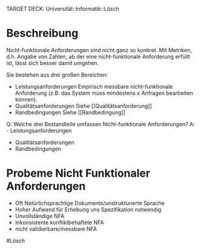 TARGET DECK: Universität::Informatik::Lösch

# Beschreibung
Nicht-funktionale Anforderungen sind nicht ganz so konkret.
Mit Metriken, d.h. Angabe von Zahlen, ab der eine nicht-funktionale Anforderung erfüllt ist, lässt sich besser damit umgehen.

Sie bestehen aus drei großen Bereichen:
 - Leistungsanforderungen
   Empirisch messbare nicht-funktionale Anforderung (z.B. das System muss mindestens x Anfragen bearbeiten können).
- Qualitätsanforderungen
  Siehe [[Qualitätsanforderung]]
- Randbedingungen
  Siehe [[Randbedingung]]

Q: Welche drei Bestandteile umfassen Nicht-funktionale Anforderungen?
A: - Leistungsanforderungen
- Qualitätsanforderungen
- Randbedingungen


# Probeme Nicht Funktionaler Anforderungen
- Oft Natürlichsprachlige Dokumente/unstrukturierte Sprache
- Hoher Aufwand für Erhebung uns Spezifikation notwendig
- Unvollständige NFA
- Inkonsistente konfliktbehaftete NFA
- nicht validierbare/messbare NFA



#Lösch